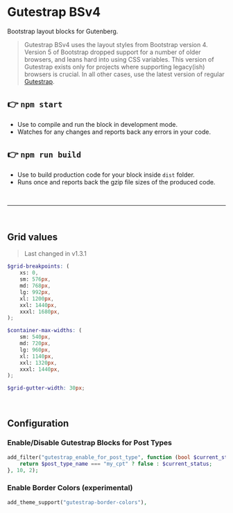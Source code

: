 # Gutestrap BSv4

Bootstrap layout blocks for Gutenberg.

> Gutestrap BSv4 uses the layout styles from Bootstrap version 4. Version 5 of Bootstrap dropped support for a number of older browsers, and leans hard into using CSS variables. This version of Gutestrap exists only for projects where supporting legacy(ish) browsers is crucial. In all other cases, use the latest version of regular [Gutestrap](https://github.com/Denman-Digital/gutestrap).

## 👉  `npm start`
- Use to compile and run the block in development mode.
- Watches for any changes and reports back any errors in your code.

## 👉  `npm run build`
- Use to build production code for your block inside `dist` folder.
- Runs once and reports back the gzip file sizes of the produced code.

<br>

---

<br>

## Grid values

> Last changed in v1.3.1

```scss
$grid-breakpoints: (
	xs: 0,
	sm: 576px,
	md: 768px,
	lg: 992px,
	xl: 1200px,
	xxl: 1440px,
	xxxl: 1680px,
);

$container-max-widths: (
	sm: 540px,
	md: 720px,
	lg: 960px,
	xl: 1140px,
	xxl: 1320px,
	xxxl: 1440px,
);

$grid-gutter-width: 30px;
```

<br>

## Configuration

### Enable/Disable Gutestrap Blocks for Post Types

```php
add_filter("gutestrap_enable_for_post_type", function (bool $current_status, string $post_type_name): bool {
	return $post_type_name === "my_cpt" ? false : $current_status;
}, 10, 2);
```

### Enable Border Colors (experimental)

```php
add_theme_support("gutestrap-border-colors"),
```
